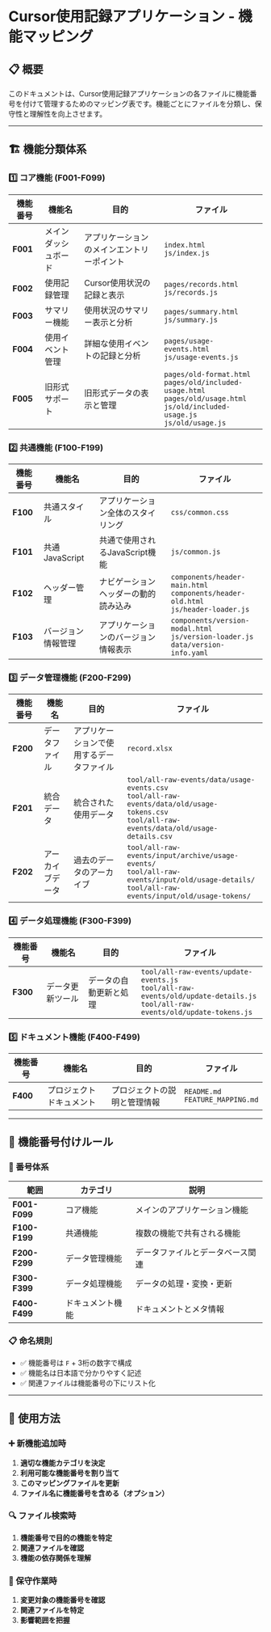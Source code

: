 # Cursor使用記録アプリケーション - 機能マッピング

## 📋 概要

このドキュメントは、Cursor使用記録アプリケーションの各ファイルに機能番号を付けて管理するためのマッピング表です。機能ごとにファイルを分類し、保守性と理解性を向上させます。

---

## 🏗️ 機能分類体系

### 1️⃣ コア機能 (F001-F099)

| 機能番号 | 機能名 | 目的 | ファイル |
|---------|--------|------|----------|
| **F001** | メインダッシュボード | アプリケーションのメインエントリーポイント | `index.html`<br>`js/index.js` |
| **F002** | 使用記録管理 | Cursor使用状況の記録と表示 | `pages/records.html`<br>`js/records.js` |
| **F003** | サマリー機能 | 使用状況のサマリー表示と分析 | `pages/summary.html`<br>`js/summary.js` |
| **F004** | 使用イベント管理 | 詳細な使用イベントの記録と分析 | `pages/usage-events.html`<br>`js/usage-events.js` |
| **F005** | 旧形式サポート | 旧形式データの表示と管理 | `pages/old-format.html`<br>`pages/old/included-usage.html`<br>`pages/old/usage.html`<br>`js/old/included-usage.js`<br>`js/old/usage.js` |

### 2️⃣ 共通機能 (F100-F199)

| 機能番号 | 機能名 | 目的 | ファイル |
|---------|--------|------|----------|
| **F100** | 共通スタイル | アプリケーション全体のスタイリング | `css/common.css` |
| **F101** | 共通JavaScript | 共通で使用されるJavaScript機能 | `js/common.js` |
| **F102** | ヘッダー管理 | ナビゲーションヘッダーの動的読み込み | `components/header-main.html`<br>`components/header-old.html`<br>`js/header-loader.js` |
| **F103** | バージョン情報管理 | アプリケーションのバージョン情報表示 | `components/version-modal.html`<br>`js/version-loader.js`<br>`data/version-info.yaml` |

### 3️⃣ データ管理機能 (F200-F299)

| 機能番号 | 機能名 | 目的 | ファイル |
|---------|--------|------|----------|
| **F200** | データファイル | アプリケーションで使用するデータファイル | `record.xlsx` |
| **F201** | 統合データ | 統合された使用データ | `tool/all-raw-events/data/usage-events.csv`<br>`tool/all-raw-events/data/old/usage-tokens.csv`<br>`tool/all-raw-events/data/old/usage-details.csv` |
| **F202** | アーカイブデータ | 過去のデータのアーカイブ | `tool/all-raw-events/input/archive/usage-events/`<br>`tool/all-raw-events/input/old/usage-details/`<br>`tool/all-raw-events/input/old/usage-tokens/` |

### 4️⃣ データ処理機能 (F300-F399)

| 機能番号 | 機能名 | 目的 | ファイル |
|---------|--------|------|----------|
| **F300** | データ更新ツール | データの自動更新と処理 | `tool/all-raw-events/update-events.js`<br>`tool/all-raw-events/old/update-details.js`<br>`tool/all-raw-events/old/update-tokens.js` |

### 5️⃣ ドキュメント機能 (F400-F499)

| 機能番号 | 機能名 | 目的 | ファイル |
|---------|--------|------|----------|
| **F400** | プロジェクトドキュメント | プロジェクトの説明と管理情報 | `README.md`<br>`FEATURE_MAPPING.md` |

---

## 📝 機能番号付けルール

### 🔢 番号体系

| 範囲 | カテゴリ | 説明 |
|------|----------|------|
| **F001-F099** | コア機能 | メインのアプリケーション機能 |
| **F100-F199** | 共通機能 | 複数の機能で共有される機能 |
| **F200-F299** | データ管理機能 | データファイルとデータベース関連 |
| **F300-F399** | データ処理機能 | データの処理・変換・更新 |
| **F400-F499** | ドキュメント機能 | ドキュメントとメタ情報 |

### 📋 命名規則

- ✅ 機能番号は `F` + 3桁の数字で構成
- ✅ 機能名は日本語で分かりやすく記述
- ✅ 関連ファイルは機能番号の下にリスト化

---

## 🚀 使用方法

### ➕ 新機能追加時

1. **適切な機能カテゴリを決定**
2. **利用可能な機能番号を割り当て**
3. **このマッピングファイルを更新**
4. **ファイル名に機能番号を含める（オプション）**

### 🔍 ファイル検索時

1. **機能番号で目的の機能を特定**
2. **関連ファイルを確認**
3. **機能の依存関係を理解**

### 🔧 保守作業時

1. **変更対象の機能番号を確認**
2. **関連ファイルを特定**
3. **影響範囲を把握**
